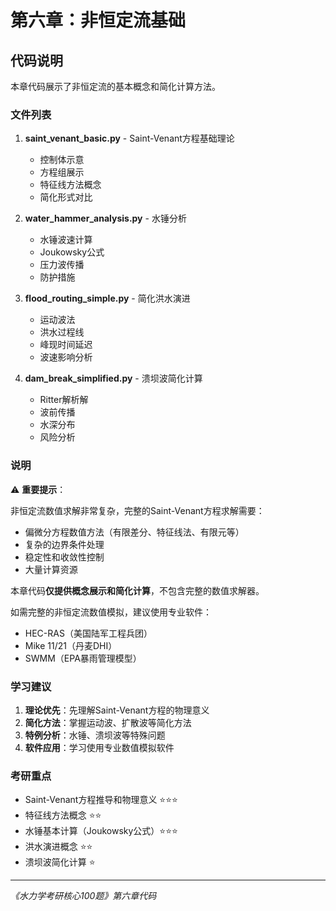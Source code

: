 # 第六章：非恒定流基础

## 代码说明

本章代码展示了非恒定流的基本概念和简化计算方法。

### 文件列表

1. **saint_venant_basic.py** - Saint-Venant方程基础理论
   - 控制体示意
   - 方程组展示
   - 特征线方法概念
   - 简化形式对比

2. **water_hammer_analysis.py** - 水锤分析
   - 水锤波速计算
   - Joukowsky公式
   - 压力波传播
   - 防护措施

3. **flood_routing_simple.py** - 简化洪水演进
   - 运动波法
   - 洪水过程线
   - 峰现时间延迟
   - 波速影响分析

4. **dam_break_simplified.py** - 溃坝波简化计算
   - Ritter解析解
   - 波前传播
   - 水深分布
   - 风险分析

### 说明

⚠️ **重要提示**：

非恒定流数值求解非常复杂，完整的Saint-Venant方程求解需要：
- 偏微分方程数值方法（有限差分、特征线法、有限元等）
- 复杂的边界条件处理
- 稳定性和收敛性控制
- 大量计算资源

本章代码**仅提供概念展示和简化计算**，不包含完整的数值求解器。

如需完整的非恒定流数值模拟，建议使用专业软件：
- HEC-RAS（美国陆军工程兵团）
- Mike 11/21（丹麦DHI）
- SWMM（EPA暴雨管理模型）

### 学习建议

1. **理论优先**：先理解Saint-Venant方程的物理意义
2. **简化方法**：掌握运动波、扩散波等简化方法
3. **特例分析**：水锤、溃坝波等特殊问题
4. **软件应用**：学习使用专业数值模拟软件

### 考研重点

- Saint-Venant方程推导和物理意义 ⭐⭐⭐
- 特征线方法概念 ⭐⭐
- 水锤基本计算（Joukowsky公式）⭐⭐⭐
- 洪水演进概念 ⭐⭐
- 溃坝波简化计算 ⭐

---

*《水力学考研核心100题》第六章代码*
